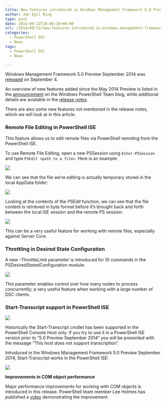 ```yaml
---
title: New features introduced in Windows Management Framework 5.0 Preview September 2014
author: Jan Egil Ring
type: post
date: 2014-09-12T16:00:26+00:00
url: /2014/09/12/new-features-introduced-in-windows-management-framework-5-0-preview-september-2014/
categories:
  - PowerShell DSC
  - News
tags:
  - PowerShell DSC
  - News

---
```

Windows Management Framework 5.0 Preview September 2014 was [released][1] on September 4.

An overview of new features added since the May 2014 Preview is listed in the [announcement][1] on the Windows PowerShell Team blog, while additional details are available in the [release notes][2].

There are also some new features not mentioned in the release notes, which we will look at in this article.

### Remote File Editing in PowerShell ISE

This feature allows us to edit remote files via PowerShell remoting from the PowerShell ISE.

To use Remote File Editing, open a new PSSession using `Enter-PSSession` and type `PSEdit <path to a file>`. Here is an example:

![](/images/WMF5_Preview_2014_Sept_PSEdit-1024x175.png)

We can see that the file we&#8217;re editing is actually temporary stored in the local AppData folder:

![](/images/WMF5_Preview_2014_Sept_PSEdit_path.png)

Looking at the contents of the _PSEdit_ function, we can see that the file content is retrieved in byte format before it&#8217;s brought back and forth between the local ISE session and the remote PS session:

![](/images/WMF5_Preview_2014_Sept_PSEdit_definition.png)

This can be a very useful feature for working with remote files, especially against Server Core.

### Throttling in Desired State Configuration

A new –ThrottleLimit parameter is introduced for 10 commands in the PSDesiredStatedConfiguration module:

![](/images/WMF5_Preview_2014_Sept_DSC_ThrottleLimit.png)

This parameter enables control over how many nodes to process concurrently; a very useful feature when working with a large number of DSC clients.

### Start-Transcript support in PowerShell ISE

![](/images/WMF5_Preview_2014_Sept_Start-Transcript_help.png)

Historically the Start-Transcript cmdlet has been supported in the PowerShell Console Host only. If you try to use it in a PowerShell ISE version prior to &#8220;5.0 Preview September 2014&#8221; you will be presented with the message &#8220;This host does not support transcription&#8221;.

Introduced in the Windows Management Framework 5.0 Preview September 2014, Start-Transcript works in the PowerShell ISE:

![](/images/WMF5_Preview_2014_Sept_Start-Transcript.png)

**Improvements in COM object performance**

Major performance improvements for working with COM objects is introduced in this release. PowerShell team member Lee Holmes has published a [video][3] demonstrating the improvement.

[1]: http://blogs.msdn.com/b/powershell/archive/2014/09/04/windows-management-framework-5-0-preview-september-2014-is-now-available.aspx
[2]: http://www.microsoft.com/en-us/download/confirmation.aspx?id=44070&6B49FDFB-8E5B-4B07-BC31-15695C5A2143=1
[3]: https://onedrive.live.com/download.aspx?cid=EF4B329A5EB9EA4D&resid=EF4B329A5EB9EA4D%21114&canary=TxIggArSPdvaHqVg9kWKQy0y8rok%2BEOBbi2GoXIlges%3D2